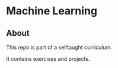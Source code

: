 # Machine Learning 

## About

This repo is part of a selftaught curriculum. 

It contains exercises and projects.
